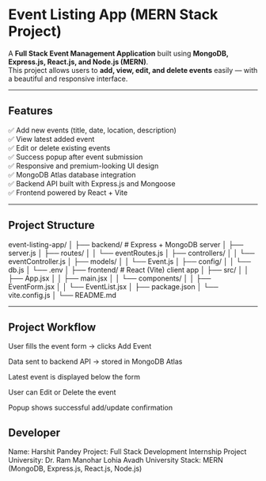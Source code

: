 #  Event Listing App (MERN Stack Project)

A **Full Stack Event Management Application** built using **MongoDB, Express.js, React.js, and Node.js (MERN)**.  
This project allows users to **add, view, edit, and delete events** easily — with a beautiful and responsive interface.

---

## Features

✅ Add new events (title, date, location, description)  
✅ View latest added event  
✅ Edit or delete existing events  
✅ Success popup after event submission  
✅ Responsive and premium-looking UI design  
✅ MongoDB Atlas database integration  
✅ Backend API built with Express.js and Mongoose  
✅ Frontend powered by React + Vite  

---

##  Project Structure

event-listing-app/
│
├── backend/ # Express + MongoDB server
│ ├── server.js
│ ├── routes/
│ │ └── eventRoutes.js
│ ├── controllers/
│ │ └── eventController.js
│ ├── models/
│ │ └── Event.js
│ ├── config/
│ │ └── db.js
│ └── .env
│
├── frontend/ # React (Vite) client app
│ ├── src/
│ │ ├── App.jsx
│ │ ├── main.jsx
│ │ └── components/
│ │ ├── EventForm.jsx
│ │ └── EventList.jsx
│ ├── package.json
│ └── vite.config.js
│
└── README.md

---

## Project Workflow

User fills the event form → clicks Add Event

Data sent to backend API → stored in MongoDB Atlas

Latest event is displayed below the form

User can Edit or Delete the event

Popup shows successful add/update confirmation



## Developer

Name: Harshit Pandey
Project: Full Stack Development Internship Project
University: Dr. Ram Manohar Lohia Avadh University
Stack: MERN (MongoDB, Express.js, React.js, Node.js)
